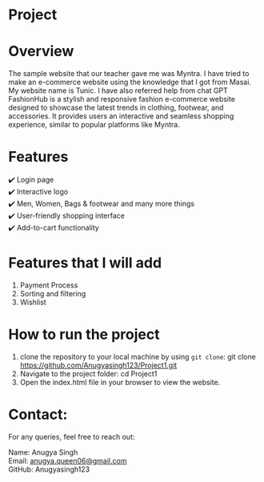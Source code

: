 # **Project**
# **Overview**
The sample website that our teacher gave me was Myntra.
I have tried to make an e-commerce website using the knowledge that I got from Masai.
My website name is Tunic.
I have also referred help from chat GPT
FashionHub is a stylish and responsive fashion e-commerce website designed to showcase the latest trends in clothing, footwear, and accessories. It provides users an interactive and seamless shopping experience, similar to popular platforms like Myntra.

 # **Features**
✔️ Login page<br/>
✔️ Interactive logo<br/>
✔️ Men, Women, Bags & footwear and many more things<br/>
✔️ User-friendly shopping interface<br/>
✔️ Add-to-cart functionality<br/>


# **Features that I will add**
1) Payment Process<br/>
2) Sorting and filtering<br/>
3) Wishlist<br/>


# **How to run the project**
1) clone the repository to your local machine by using `git clone`:
   git clone https://github.com/Anugyasingh123/Project1.git
2) Navigate to the project folder:
   cd Project1
3) Open the index.html file in your browser to view the website.


# **Contact**:
For any queries, feel free to reach out:<br/>

Name: Anugya Singh<br/>
Email: anugya.queen06@gmail.com<br/>
GitHub: Anugyasingh123<br/>



